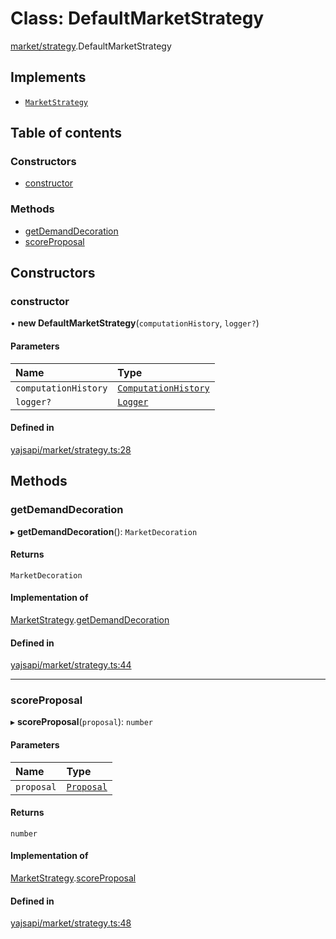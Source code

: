 # Class: DefaultMarketStrategy

[market/strategy](../modules/market_strategy.md).DefaultMarketStrategy

## Implements

- [`MarketStrategy`](../interfaces/market_strategy.MarketStrategy.md)

## Table of contents

### Constructors

- [constructor](market_strategy.DefaultMarketStrategy.md#constructor)

### Methods

- [getDemandDecoration](market_strategy.DefaultMarketStrategy.md#getdemanddecoration)
- [scoreProposal](market_strategy.DefaultMarketStrategy.md#scoreproposal)

## Constructors

### constructor

• **new DefaultMarketStrategy**(`computationHistory`, `logger?`)

#### Parameters

| Name | Type |
| :------ | :------ |
| `computationHistory` | [`ComputationHistory`](../interfaces/market_strategy.ComputationHistory.md) |
| `logger?` | [`Logger`](../interfaces/utils_logger.Logger.md) |

#### Defined in

[yajsapi/market/strategy.ts:28](https://github.com/golemfactory/yajsapi/blob/dec68b9/yajsapi/market/strategy.ts#L28)

## Methods

### getDemandDecoration

▸ **getDemandDecoration**(): `MarketDecoration`

#### Returns

`MarketDecoration`

#### Implementation of

[MarketStrategy](../interfaces/market_strategy.MarketStrategy.md).[getDemandDecoration](../interfaces/market_strategy.MarketStrategy.md#getdemanddecoration)

#### Defined in

[yajsapi/market/strategy.ts:44](https://github.com/golemfactory/yajsapi/blob/dec68b9/yajsapi/market/strategy.ts#L44)

___

### scoreProposal

▸ **scoreProposal**(`proposal`): `number`

#### Parameters

| Name | Type |
| :------ | :------ |
| `proposal` | [`Proposal`](market_proposal.Proposal.md) |

#### Returns

`number`

#### Implementation of

[MarketStrategy](../interfaces/market_strategy.MarketStrategy.md).[scoreProposal](../interfaces/market_strategy.MarketStrategy.md#scoreproposal)

#### Defined in

[yajsapi/market/strategy.ts:48](https://github.com/golemfactory/yajsapi/blob/dec68b9/yajsapi/market/strategy.ts#L48)
